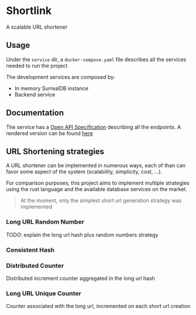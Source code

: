 # Shortlink

A scalable URL shortener

## Usage

Under the `service` dir, a `docker-compose.yaml` file describes all the services needed to run the project

The development services are composed by:

- In memory SurrealDB instance
- Backend service

## Documentation

The service has a [Open API Specification](https://github.com/CaioOliveira793/shortlink/blob/main/service/openapi/main.yaml) describing all the endpoints. A rendered version can be found [here](https://petstore.swagger.io/?url=https://raw.githubusercontent.com/CaioOliveira793/shortlink/main/service/openapi/main.yaml)

## URL Shortening strategies

A URL shortener can be implemented in numerous ways, each of than can favor some aspect of the system (scalability, simplicity, cost, ...).

For comparison purposes, this project aims to implement multiple strategies using the rust language and the available database services on the market.

> At the moment, only the simplest short url generation strategy was implemented

### Long URL Random Number

TODO: explain the long url hash plus random numbers strategy

### Consistent Hash

### Distributed Counter

Distributed increment counter aggregated in the long url hash

### Long URL Unique Counter

Counter associated with the long url, incremented on each short url creation

